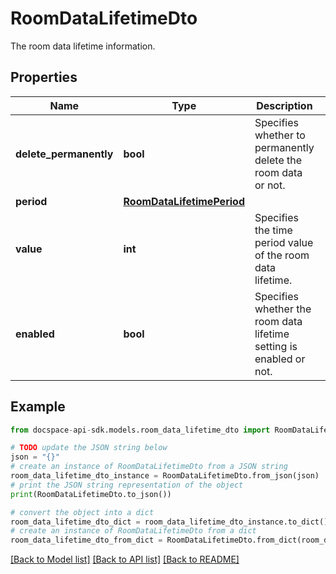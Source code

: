 # RoomDataLifetimeDto
The room data lifetime information.

## Properties

Name | Type | Description | Notes
------------ | ------------- | ------------- | -------------
**delete_permanently** | **bool** | Specifies whether to permanently delete the room data or not. | [optional] 
**period** | [**RoomDataLifetimePeriod**](RoomDataLifetimePeriod.md) |  | [optional] 
**value** | **int** | Specifies the time period value of the room data lifetime. | [optional] 
**enabled** | **bool** | Specifies whether the room data lifetime setting is enabled or not. | [optional] 

## Example

```python
from docspace-api-sdk.models.room_data_lifetime_dto import RoomDataLifetimeDto

# TODO update the JSON string below
json = "{}"
# create an instance of RoomDataLifetimeDto from a JSON string
room_data_lifetime_dto_instance = RoomDataLifetimeDto.from_json(json)
# print the JSON string representation of the object
print(RoomDataLifetimeDto.to_json())

# convert the object into a dict
room_data_lifetime_dto_dict = room_data_lifetime_dto_instance.to_dict()
# create an instance of RoomDataLifetimeDto from a dict
room_data_lifetime_dto_from_dict = RoomDataLifetimeDto.from_dict(room_data_lifetime_dto_dict)
```
[[Back to Model list]](../README.md#documentation-for-models) [[Back to API list]](../README.md#documentation-for-api-endpoints) [[Back to README]](../README.md)


